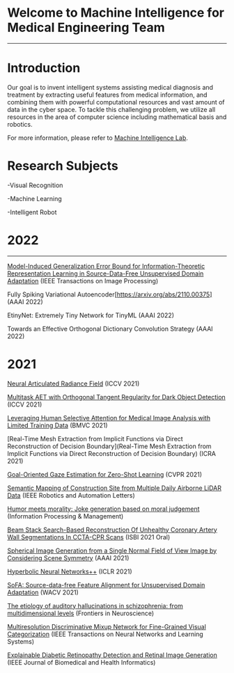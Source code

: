# Welcome to Machine Intelligence for Medical Engineering Team
---

# Introduction
Our goal is to invent intelligent systems assisting medical diagnosis and treatment by extracting useful features from medical information, and combining them with powerful computational resources and vast amount of data in the cyber space. To tackle this challenging problem, we utilize all resources in the area of computer science including mathematical basis and robotics.

For more information, please refer to [Machine Intelligence Lab](https://www.mi.t.u-tokyo.ac.jp/en).


# Research Subjects

-Visual Recognition

-Machine Learning

-Intelligent Robot

# 2022

---

[Model-Induced Generalization Error Bound for Information-Theoretic Representation Learning in Source-Data-Free Unsupervised Domain Adaptation](https://ieeexplore.ieee.org/document/9640468) (IEEE Transactions on Image Processing)

Fully Spiking Variational Autoencoder[https://arxiv.org/abs/2110.00375]  (AAAI 2022)

EtinyNet: Extremely Tiny Network for TinyML  (AAAI 2022)

Towards an Effective Orthogonal Dictionary Convolution Strategy (AAAI 2022)


# 2021

[Neural Articulated Radiance Field](https://github.com/nogu-atsu/NARF) (ICCV 2021)

[Multitask AET with Orthogonal Tangent Regularity for Dark Object Detection](https://github.com/cuiziteng/ICCV_MAET) (ICCV 2021)

[Leveraging Human Selective Attention for Medical Image Analysis with Limited Training Data](https://www.bmvc2021-virtualconference.com/assets/papers/0517.pdf)  (BMVC 2021)

[Real-Time Mesh Extraction from Implicit Functions via Direct Reconstruction of Decision Boundary](Real-Time Mesh Extraction from Implicit Functions via Direct Reconstruction of Decision Boundary)   (ICRA 2021)

[Goal-Oriented Gaze Estimation for Zero-Shot Learning](https://github.com/osierboy/GEM-ZSL) (CVPR 2021)

[Semantic Mapping of Construction Site from Multiple Daily Airborne LiDAR Data](https://ieeexplore.ieee.org/document/9364688/) (IEEE Robotics and Automation Letters)

[Humor meets morality: Joke generation based on moral judgement](https://www.sciencedirect.com/science/article/pii/S0306457321000297) (Information Processing & Management)

[Beam Stack Search-Based Reconstruction Of Unhealthy Coronary Artery Wall Segmentations In CCTA-CPR Scans](https://ieeexplore.ieee.org/document/9434171)  (ISBI 2021 Oral)

[Spherical Image Generation from a Single Normal Field of View Image by Considering Scene Symmetry](https://arxiv.org/abs/2001.02993)  (AAAI 2021)

[Hyperbolic Neural Networks++](https://arxiv.org/abs/2006.08210)   (ICLR 2021)

[SoFA: Source-data-free Feature Alignment for Unsupervised Domain Adaptation](https://openaccess.thecvf.com/content/WACV2021/papers/Yeh_SoFA_Source-Data-Free_Feature_Alignment_for_Unsupervised_Domain_Adaptation_WACV_2021_paper.pdf) (WACV 2021)

[The etiology of auditory hallucinations in schizophrenia: from multidimensional levels](https://www.frontiersin.org/articles/10.3389/fnins.2021.755870/full)   (Frontiers in Neuroscience)

[Multiresolution Discriminative Mixup Network for Fine-Grained Visual Categorization](https://ieeexplore.ieee.org/document/9557788)    (IEEE Transactions on Neural Networks and Learning Systems)

[Explainable Diabetic Retinopathy Detection and Retinal Image Generation](https://github.yuuza.net/zzdyyy/Patho-GAN)   (IEEE Journal of Biomedical and Health Informatics)













